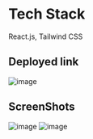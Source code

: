 

# Tech Stack
React.js, Tailwind CSS
## Deployed link
![image](https://github.com/kkalyankumar9/boxigo_test/assets/112814583/88505cef-f919-400e-b0ae-4bd3c7146251)


## ScreenShots
![image](https://github.com/kkalyankumar9/boxigo_test/assets/112814583/852867b4-787f-43bc-b17e-450cefb7c508)
![image](https://github.com/kkalyankumar9/boxigo_test/assets/112814583/4440eb49-c76d-441e-aca1-7489cd7027a6)
